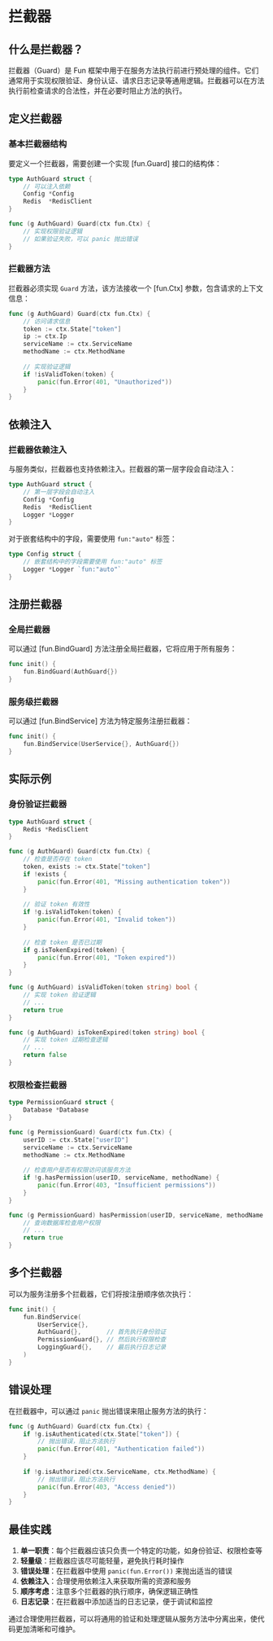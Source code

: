 # 拦截器

## 什么是拦截器？

拦截器（Guard）是 Fun 框架中用于在服务方法执行前进行预处理的组件。它们通常用于实现权限验证、身份认证、请求日志记录等通用逻辑。拦截器可以在方法执行前检查请求的合法性，并在必要时阻止方法的执行。

## 定义拦截器

### 基本拦截器结构

要定义一个拦截器，需要创建一个实现 [fun.Guard] 接口的结构体：

```go
type AuthGuard struct {
    // 可以注入依赖
    Config *Config
    Redis  *RedisClient
}

func (g AuthGuard) Guard(ctx fun.Ctx) {
    // 实现权限验证逻辑
    // 如果验证失败，可以 panic 抛出错误
}
```


### 拦截器方法

拦截器必须实现 `Guard` 方法，该方法接收一个 [fun.Ctx] 参数，包含请求的上下文信息：

```go
func (g AuthGuard) Guard(ctx fun.Ctx) {
    // 访问请求信息
    token := ctx.State["token"]
    ip := ctx.Ip
    serviceName := ctx.ServiceName
    methodName := ctx.MethodName
    
    // 实现验证逻辑
    if !isValidToken(token) {
        panic(fun.Error(401, "Unauthorized"))
    }
}
```


## 依赖注入

### 拦截器依赖注入

与服务类似，拦截器也支持依赖注入。拦截器的第一层字段会自动注入：

```go
type AuthGuard struct {
    // 第一层字段会自动注入
    Config *Config
    Redis  *RedisClient
    Logger *Logger
}
```


对于嵌套结构中的字段，需要使用 `fun:"auto"` 标签：

```go
type Config struct {
    // 嵌套结构中的字段需要使用 fun:"auto" 标签
    Logger *Logger `fun:"auto"`
}
```


## 注册拦截器

### 全局拦截器

可以通过 [fun.BindGuard] 方法注册全局拦截器，它将应用于所有服务：

```go
func init() {
    fun.BindGuard(AuthGuard{})
}
```


### 服务级拦截器

可以通过 [fun.BindService] 方法为特定服务注册拦截器：

```go
func init() {
    fun.BindService(UserService{}, AuthGuard{})
}
```


## 实际示例

### 身份验证拦截器

```go
type AuthGuard struct {
    Redis *RedisClient
}

func (g AuthGuard) Guard(ctx fun.Ctx) {
    // 检查是否存在 token
    token, exists := ctx.State["token"]
    if !exists {
        panic(fun.Error(401, "Missing authentication token"))
    }
    
    // 验证 token 有效性
    if !g.isValidToken(token) {
        panic(fun.Error(401, "Invalid token"))
    }
    
    // 检查 token 是否已过期
    if g.isTokenExpired(token) {
        panic(fun.Error(401, "Token expired"))
    }
}

func (g AuthGuard) isValidToken(token string) bool {
    // 实现 token 验证逻辑
    // ...
    return true
}

func (g AuthGuard) isTokenExpired(token string) bool {
    // 实现 token 过期检查逻辑
    // ...
    return false
}
```


### 权限检查拦截器

```go
type PermissionGuard struct {
    Database *Database
}

func (g PermissionGuard) Guard(ctx fun.Ctx) {
    userID := ctx.State["userID"]
    serviceName := ctx.ServiceName
    methodName := ctx.MethodName
    
    // 检查用户是否有权限访问该服务方法
    if !g.hasPermission(userID, serviceName, methodName) {
        panic(fun.Error(403, "Insufficient permissions"))
    }
}

func (g PermissionGuard) hasPermission(userID, serviceName, methodName string) bool {
    // 查询数据库检查用户权限
    // ...
    return true
}
```


## 多个拦截器

可以为服务注册多个拦截器，它们将按注册顺序依次执行：

```go
func init() {
    fun.BindService(
        UserService{}, 
        AuthGuard{},       // 首先执行身份验证
        PermissionGuard{}, // 然后执行权限检查
        LoggingGuard{},    // 最后执行日志记录
    )
}
```


## 错误处理

在拦截器中，可以通过 `panic` 抛出错误来阻止服务方法的执行：

```go
func (g AuthGuard) Guard(ctx fun.Ctx) {
    if !g.isAuthenticated(ctx.State["token"]) {
        // 抛出错误，阻止方法执行
        panic(fun.Error(401, "Authentication failed"))
    }
    
    if !g.isAuthorized(ctx.ServiceName, ctx.MethodName) {
        // 抛出错误，阻止方法执行
        panic(fun.Error(403, "Access denied"))
    }
}
```


## 最佳实践

1. **单一职责**：每个拦截器应该只负责一个特定的功能，如身份验证、权限检查等
2. **轻量级**：拦截器应该尽可能轻量，避免执行耗时操作
3. **错误处理**：在拦截器中使用 `panic(fun.Error())` 来抛出适当的错误
4. **依赖注入**：合理使用依赖注入来获取所需的资源和服务
5. **顺序考虑**：注意多个拦截器的执行顺序，确保逻辑正确性
6. **日志记录**：在拦截器中添加适当的日志记录，便于调试和监控

通过合理使用拦截器，可以将通用的验证和处理逻辑从服务方法中分离出来，使代码更加清晰和可维护。
